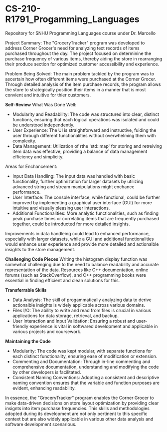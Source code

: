 # CS-210-R1791_Progamming_Languages
Repository for SNHU Programming Languages course under Dr. Marcello

Project Summary:
The "GroceryTracker" program was developed to address Corner Grocer's need for analyzing text records of items purchased throughout the day. The project focused on determinine the purchase frequency of various items, thereby aiding the store in rearranging their produce section for optimized customer accessibility and experience.

Problem Being Solved:
The main problem tackled by the program was to ascertain how often different items were purchased at the Corner Grocer. Through detailed analysis of the item purchase records, the program allows the store to strategically position their items in a manner that is most convient and intuitive for thier customers.


**Self-Review**
What Was Done Well:
- Modularity and Readability: The code was structured into clear, distinct functions, ensuring that each logical operations was isolated and could be understood independently.
- User Experience: The UI is straightforward and instructive, fuiding the user through different functionalities without overwhelming them with complexity.
- Data Management: Utilization of rthe 'std::map' for storing and retreiving item data was effective, providing a balance of data management efficiency and simplicity.

Areas for Enchancement:
- Input Data Handling: The input data was handled with basic functionality, further optimization for larger datasets by utilizing advanced string and stream manipulations might enchance performance.
- User Interface: The console interface, while functional, could be further improved by implementing a graphical user interface (GUI) for more intuitive and visually pleasing user interactions.
- Additional Functionalities: More analytic functionalities, such as finding peak purchase times or correlating items that are frequently purchased together, could be introducted for more detailed insights.

Improvements in data handleing could lead to enhanced performance, especially with larger datasets, while a GUI and additional functionalities would enhance user experience and provide more detailed and actionalble insights to the store management.

**Challenging Code Pieces**
Writing the histogram display function was somewhat challenging due to the need to balance readability and accurate representation of the data. Resources like C++ documentation, online forums (such as StackOverflow), and C++ programming books were essential in finding efficient and clean solutions for this.

**Transferrable Skills**
- Data Analysis: The skill of progammatically analyzing data to derive actionalble insights is widely applicable across various domains.
- Files I/O: The ability to write and read from files is crucial in various applications for data storage, retrieval, and backup.
- User Interaction and Input Validation: Ensuring a robust and user-friendly experience is vital in softwared development and applicable in various projects and coursework.

**Maintaining the Code**
- Modularity: The code was kept modular, with separate functions for each distinct functionality, ensuring ease of modification or extension.
- Commenting and Documentation: Through in-line commenting and comprehensive documentation, understanding and modifying the code by other developers is facilitated.
- Consistent Naming Conventions:  Adopting a consistent and descriptive naming convention ensures that the variable and function purposes are evident, enhancing readability.

In essence, the "GroceryTracker" program enables the Corner Grocer to make data-driven decisions on store layout optimization by providing clear insignts into item purchase frequencies. This skills and methodologies adopted during its development are not only pertinent to this specific context but are also widely applicable in various other data analysis and software development scenarious.
